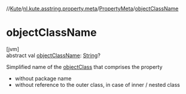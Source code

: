 //[Kute](../../../index.md)/[nl.kute.asstring.property.meta](../index.md)/[PropertyMeta](index.md)/[objectClassName](object-class-name.md)

# objectClassName

[jvm]\
abstract val [objectClassName](object-class-name.md): [String](https://kotlinlang.org/api/latest/jvm/stdlib/kotlin/-string/index.html)?

Simplified name of the [objectClass](object-class.md) that comprises the property

- 
   without package name
- 
   without reference to the outer class, in case of inner / nested class
